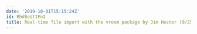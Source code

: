 ```yaml
---
date: '2019-10-01T15:15:24Z'
id: Rhd8eUtIFnI
title: Real-time file import with the vroom package by Jim Hester (9/25/2019)
---
```

